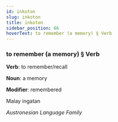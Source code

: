 ```yaml
---
id: inkoton
slug: inkoton
title: inkoton
sidebar_position: 66
hoverText: to remember (a memory) § Verb
---
```


### to remember (a memory) § Verb

**Verb**: to remember/recall

**Noun**: a memory

**Modifier**: remembered

Malay ingatan 

*Austronesian Language Family*